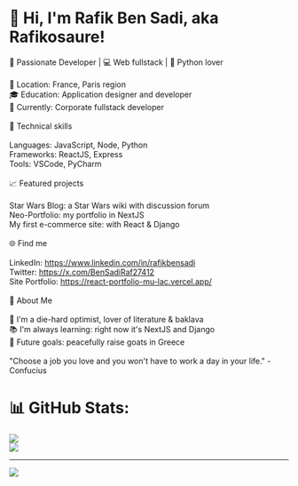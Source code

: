 # 👋 Hi, I'm Rafik Ben Sadi, aka Rafikosaure!
🌟 Passionate Developer | 💻 Web fullstack | 🐍 Python lover<br><br>    📍 Location: France, Paris region<br>    🎓 Education: Application designer and developer<br>    💼 Currently: Corporate fullstack developer<br><br>🔧 Technical skills<br><br>    Languages: JavaScript, Node, Python<br>    Frameworks: ReactJS, Express<br>    Tools: VSCode, PyCharm<br><br>📈 Featured projects<br><br>    Star Wars Blog: a Star Wars wiki with discussion forum<br>    Neo-Portfolio: my portfolio in NextJS<br>    My first e-commerce site: with React & Django<br><br>🌐 Find me<br><br>    LinkedIn: https://www.linkedin.com/in/rafikbensadi<br>    Twitter: https://x.com/BenSadiRaf27412<br>    Site Portfolio: https://react-portfolio-mu-lac.vercel.app/<br><br>🌟 About Me<br><br>    🎂 I'm a die-hard optimist, lover of literature & baklava<br>    📚 I'm always learning: right now it's NextJS and Django<br>    🎯 Future goals: peacefully raise goats in Greece<br><br>    "Choose a job you love and you won't have to work a day in your life." -Confucius

# 📊 GitHub Stats:
![](https://github-readme-streak-stats.herokuapp.com/?user=Rafikosaure&theme=dark&hide_border=false)<br/>
![](https://github-readme-stats.vercel.app/api/top-langs/?username=Rafikosaure&theme=dark&hide_border=false&include_all_commits=true&count_private=true&layout=compact)

---
[![](https://visitcount.itsvg.in/api?id=Rafikosaure&icon=0&color=0)](https://visitcount.itsvg.in)

<!-- Proudly created with GPRM ( https://gprm.itsvg.in ) -->
